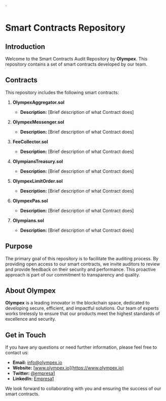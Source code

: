 `
# Smart Contracts Repository

## Introduction

Welcome to the Smart Contracts Audit Repository by **Olympex**. This repository contains a set of smart contracts developed by our team.

## Contracts

This repository includes the following smart contracts:

1. **OlympexAggregator.sol**
   - **Description:** [Brief description of what Contract does]

2. **OlympexMessenger.sol**
   - **Description:** [Brief description of what Contract does]

3. **FeeCollector.sol**
    - **Description:** [Brief description of what Contract does]

4. **OlympiansTreasury.sol**
   - **Description:** [Brief description of what Contract does]

5. **OlympexLimitOrder.sol**
   - **Description:** [Brief description of what Contract does]

6. **OlympexPas.sol**
   - **Description:** [Brief description of what Contract does]

7. **Olympians.sol**
   - **Description:** [Brief description of what Contract does]


## Purpose

The primary goal of this repository is to facilitate the auditing process. By providing open access to our smart contracts, we invite auditors to review and provide feedback on their security and performance. This proactive approach is part of our commitment to transparency and quality.

## About Olympex

**Olympex** is a leading innovator in the blockchain space, dedicated to developing secure, efficient, and impactful solutions. Our team of experts works tirelessly to ensure that our products meet the highest standards of excellence and security.

## Get in Touch

If you have any questions or need further information, please feel free to contact us:

- **Email:** [info@olympex.io](mailto:info@olympex.io)
- **Website:** [www.olympex.io](https://www.olympex.io)
- **Twitter:** [@empresa1](https://twitter.com/olympex)
- **LinkedIn:** [Empresa1](https://www.linkedin.com/company/olympex)

We look forward to collaborating with you and ensuring the success of our smart contracts.